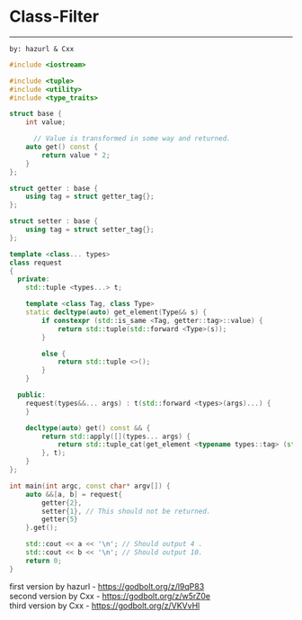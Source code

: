 # Class-Filter
- - - - - - - - - - - - - -  - - - - - - - - - - - - - - - - - - - - - - - - -
    by: hazurl & Cxx
```cpp
#include <iostream>

#include <tuple>
#include <utility>
#include <type_traits>

struct base {
	int value;

      // Value is transformed in some way and returned.
	auto get() const {
		return value * 2;
	}
};

struct getter : base {
	using tag = struct getter_tag{};
};

struct setter : base {
	using tag = struct setter_tag{};
};

template <class... types>
class request
{
  private:
	std::tuple <types...> t;

	template <class Tag, class Type>
	static decltype(auto) get_element(Type&& s) {
		if constexpr (std::is_same <Tag, getter::tag>::value) {
			return std::tuple(std::forward <Type>(s));
		}

		else {
			return std::tuple <>();
		}
	}

  public:
	request(types&&... args) : t(std::forward <types>(args)...) {
	}

	decltype(auto) get() const && {
		return std::apply([](types... args) {
			return std::tuple_cat(get_element <typename types::tag> (std::move(args.get()))...);
		}, t);
	}
};

int main(int argc, const char* argv[]) {
    auto &&[a, b] = request{
	    getter{2},
	    setter{1}, // This should not be returned.
	    getter{5}
    }.get();

    std::cout << a << '\n'; // Should output 4 .
    std::cout << b << '\n'; // Should output 10.
    return 0;
}
```
first version by hazurl - https://godbolt.org/z/l9qP83 \
second version by Cxx - https://godbolt.org/z/w5rZ0e \
third version by Cxx - https://godbolt.org/z/VKVvHl
